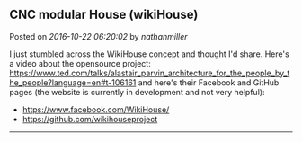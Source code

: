 ## CNC modular House (wikiHouse)
Posted on *2016-10-22 06:20:02* by *nathanmiller*

I just stumbled across the WikiHouse concept and thought I'd share. Here's a video about the opensource project: https://www.ted.com/talks/alastair_parvin_architecture_for_the_people_by_the_people?language=en#t-106161
and here's their Facebook and GitHub pages (the website is currently in development and not very helpful): 
- https://www.facebook.com/WikiHouse/
- https://github.com/wikihouseproject

---

